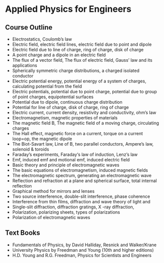 # Applied Physics for Engineers

## Course Outline
* Electrostatics, Coulomb’s law
* Electric field, electric field lines, electric field due to point and dipole
* Electric field due to line of charge, ring of charge, disk of charge
* A point charge and a dipole in an electric field
* The flux of a vector field, The flux of electric field, Gauss’ law and its applications
* Spherically symmetric charge distributions, a charged isolated conductor
* Electric potential energy, potential energy of a system of charges, calculating potential from the field
* Electric potentials, potential due to point charge, potential due to group of point charges,
equipotential surfaces
* Potential due to dipole, continuous charge distribution
* Potential for line of charge, disk of charge, ring of charge
* Electric current, current density, resistivity and conductivity, ohm’s law
* Electromagnetism, magnetic properties of materials
* The magnetic field B, The magnetic field of a moving charge, circulating charges
* The Hall effect, magnetic force on a current, torque on a current loop=op, the magnetic dipole
* The Biot-Savart law, Line of B, two parallel conductors, Ampere’s law, solenoid & toroids
* Faraday’s experiments, Faraday‘s law of induction, Lenz’s law
* Emf, induced emf and motional emf, induced electric field
* Basic theory and principle of electromagnetic waves
* The basic equations of electromagnetism, induced magnetic fields
* The electromagnetic spectrum, generating an electromagnetic wave
* Reflection and refraction at a plane and spherical surface, total internal reflection
* Graphical method for mirrors and lenses
* Two source interference, double-slit interference, phase coherence
* Interference from thin films, diffraction and wave theory of light and
* Single-slit diffraction, diffraction gratings, X -ray diffraction,
* Polarization, polarizing sheets, types of polarizations
* Polarization of electromagnetic waves

## Text Books
* Fundamentals of Physics, by David Halliday, Resnick and Walker/Krane
* University Physics by Freedman and Young (10th and higher editions)
* H.D. Young and R.G. Freedman, Physics for Scientists and Engineers